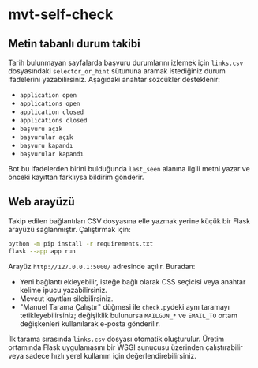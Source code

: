 # mvt-self-check

## Metin tabanlı durum takibi

Tarih bulunmayan sayfalarda başvuru durumlarını izlemek için `links.csv` dosyasındaki
`selector_or_hint` sütununa aramak istediğiniz durum ifadelerini yazabilirsiniz.
Aşağıdaki anahtar sözcükler desteklenir:

- `application open`
- `applications open`
- `application closed`
- `applications closed`
- `başvuru açık`
- `başvurular açık`
- `başvuru kapandı`
- `başvurular kapandı`

Bot bu ifadelerden birini bulduğunda `last_seen` alanına ilgili metni yazar ve önceki
kayıttan farklıysa bildirim gönderir.

## Web arayüzü

Takip edilen bağlantıları CSV dosyasına elle yazmak yerine küçük bir Flask arayüzü
sağlanmıştır. Çalıştırmak için:

```bash
python -m pip install -r requirements.txt
flask --app app run
```

Arayüz `http://127.0.0.1:5000/` adresinde açılır. Buradan:

- Yeni bağlantı ekleyebilir, isteğe bağlı olarak CSS seçicisi veya anahtar kelime ipucu
  yazabilirsiniz.
- Mevcut kayıtları silebilirsiniz.
- "Manuel Tarama Çalıştır" düğmesi ile `check.py`deki aynı taramayı tetikleyebilirsiniz;
  değişiklik bulunursa `MAILGUN_*` ve `EMAIL_TO` ortam değişkenleri kullanılarak e-posta
  gönderilir.

İlk tarama sırasında `links.csv` dosyası otomatik oluşturulur. Üretim ortamında Flask
uygulamasını bir WSGI sunucusu üzerinden çalıştırabilir veya sadece hızlı yerel kullanım
için değerlendirebilirsiniz.

